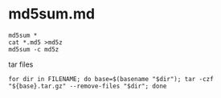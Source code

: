 # md5sum.md
```
md5sum *
cat *.md5 >md5z
md5sum -c md5z
```
tar files

```
for dir in FILENAME; do base=$(basename "$dir"); tar -czf "${base}.tar.gz" --remove-files "$dir"; done
```

